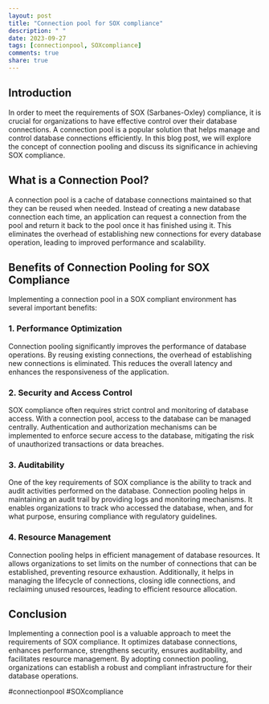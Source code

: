 ```yaml
---
layout: post
title: "Connection pool for SOX compliance"
description: " "
date: 2023-09-27
tags: [connectionpool, SOXcompliance]
comments: true
share: true
---
```


## Introduction

In order to meet the requirements of SOX (Sarbanes-Oxley) compliance, it is crucial for organizations to have effective control over their database connections. A connection pool is a popular solution that helps manage and control database connections efficiently. In this blog post, we will explore the concept of connection pooling and discuss its significance in achieving SOX compliance. 

## What is a Connection Pool?

A connection pool is a cache of database connections maintained so that they can be reused when needed. Instead of creating a new database connection each time, an application can request a connection from the pool and return it back to the pool once it has finished using it. This eliminates the overhead of establishing new connections for every database operation, leading to improved performance and scalability.

## Benefits of Connection Pooling for SOX Compliance

Implementing a connection pool in a SOX compliant environment has several important benefits:

### 1. Performance Optimization

Connection pooling significantly improves the performance of database operations. By reusing existing connections, the overhead of establishing new connections is eliminated. This reduces the overall latency and enhances the responsiveness of the application. 

### 2. Security and Access Control

SOX compliance often requires strict control and monitoring of database access. With a connection pool, access to the database can be managed centrally. Authentication and authorization mechanisms can be implemented to enforce secure access to the database, mitigating the risk of unauthorized transactions or data breaches.

### 3. Auditability

One of the key requirements of SOX compliance is the ability to track and audit activities performed on the database. Connection pooling helps in maintaining an audit trail by providing logs and monitoring mechanisms. It enables organizations to track who accessed the database, when, and for what purpose, ensuring compliance with regulatory guidelines.

### 4. Resource Management

Connection pooling helps in efficient management of database resources. It allows organizations to set limits on the number of connections that can be established, preventing resource exhaustion. Additionally, it helps in managing the lifecycle of connections, closing idle connections, and reclaiming unused resources, leading to efficient resource allocation.

## Conclusion

Implementing a connection pool is a valuable approach to meet the requirements of SOX compliance. It optimizes database connections, enhances performance, strengthens security, ensures auditability, and facilitates resource management. By adopting connection pooling, organizations can establish a robust and compliant infrastructure for their database operations. 

#connectionpool #SOXcompliance